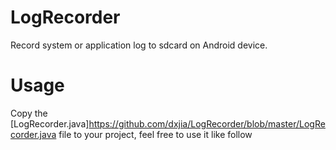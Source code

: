# LogRecorder
Record system or application log to sdcard on Android device.


# Usage
Copy the [LogRecorder.java]<https://github.com/dxjia/LogRecorder/blob/master/LogRecorder.java> file to your project, feel free to use it like follow
```

```
